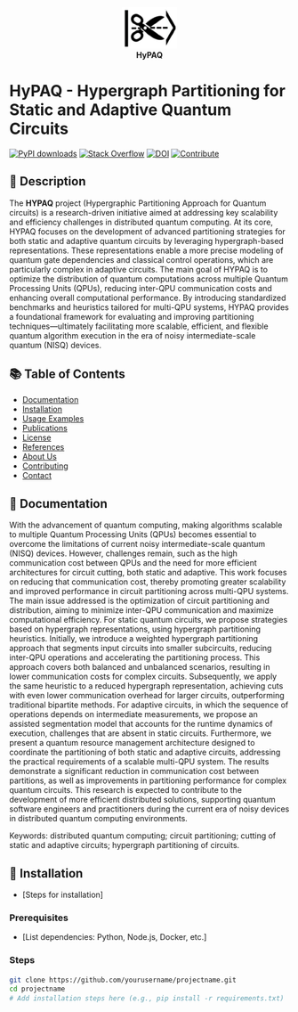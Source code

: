 <div align="center">
  <img src="hypaq.png" alt="HyPAQ" width="100"/>
  <br/>
  <strong>HyPAQ</strong>
</div>

# HyPAQ - Hypergraph Partitioning for Static and Adaptive Quantum Circuits
[![PyPI downloads](https://img.shields.io/pypi/dm/your-package-name?label=PyPI%20downloads)](https://pypi.org/project/hypaq/)
[![Stack Overflow](https://img.shields.io/badge/stackoverflow-Ask%20questions-blue)](https://stackoverflow.com/questions/tagged/hypaq)
[![DOI](https://img.shields.io/badge/DOI-10.1109%2FQCE57702.2023.00055-blue)](https://doi.org/10.48550/arXiv.2504.09318)
[![Contribute](https://img.shields.io/badge/Contribute-Good%20First%20Issue-brightgreen)](https://github.com/hypaq/hypaq/issues?q=is%3Aissue+is%3Aopen+label%3A%22good+first+issue%22)

## 📝 Description

The **HYPAQ** project (Hypergraphic Partitioning Approach for Quantum circuits) is a research-driven initiative aimed at addressing key scalability and efficiency challenges in distributed quantum computing. At its core, HYPAQ focuses on the development of advanced partitioning strategies for both static and adaptive quantum circuits by leveraging hypergraph-based representations. These representations enable a more precise modeling of quantum gate dependencies and classical control operations, which are particularly complex in adaptive circuits. The main goal of HYPAQ is to optimize the distribution of quantum computations across multiple Quantum Processing Units (QPUs), reducing inter-QPU communication costs and enhancing overall computational performance. By introducing standardized benchmarks and heuristics tailored for multi-QPU systems, HYPAQ provides a foundational framework for evaluating and improving partitioning techniques—ultimately facilitating more scalable, efficient, and flexible quantum algorithm execution in the era of noisy intermediate-scale quantum (NISQ) devices.

## 📚 Table of Contents

- [Documentation](#-documentation)
- [Installation](#-installation)
- [Usage Examples](#-usage-examples)
- [Publications](#-publications)
- [License](#-license)
- [References](#-references)
- [About Us](#-about-us)
- [Contributing](#-contributing)
- [Contact](#-contact)

## 📖 Documentation

With the advancement of quantum computing, making algorithms scalable to multiple Quantum Processing Units (QPUs) becomes essential to overcome the limitations of current noisy intermediate-scale quantum (NISQ) devices. However, challenges remain, such as the high communication cost between QPUs and the need for more efficient architectures for circuit cutting, both static and adaptive. This work focuses on reducing that communication cost, thereby promoting greater scalability and improved performance in circuit partitioning across multi-QPU systems. The main issue addressed is the optimization of circuit partitioning and distribution, aiming to minimize inter-QPU communication and maximize computational efficiency. For static quantum circuits, we propose strategies based on hypergraph representations, using hypergraph partitioning heuristics. Initially, we introduce a weighted hypergraph partitioning approach that segments input circuits into smaller subcircuits, reducing inter-QPU operations and accelerating the partitioning process. This approach covers both balanced and unbalanced scenarios, resulting in lower communication costs for complex circuits. Subsequently, we apply the same heuristic to a reduced hypergraph representation, achieving cuts with even lower communication overhead for larger circuits, outperforming traditional bipartite methods. For adaptive circuits, in which the sequence of operations depends on intermediate measurements, we propose an assisted segmentation model that accounts for the runtime dynamics of execution, challenges that are absent in static circuits. Furthermore, we present a quantum resource management architecture designed to coordinate the partitioning of both static and adaptive circuits, addressing the practical requirements of a 
scalable multi-QPU system. The results demonstrate a significant reduction in communication cost between partitions, as well as improvements in partitioning performance for complex quantum circuits. This research is expected to contribute to the development of more efficient distributed solutions, supporting quantum software engineers and practitioners during the current era of noisy devices in distributed quantum computing environments.

Keywords: distributed quantum computing; circuit partitioning; cutting of static and adaptive circuits; hypergraph partitioning of circuits. 

## 💾 Installation

- [Steps for installation]
  
### Prerequisites

- [List dependencies: Python, Node.js, Docker, etc.]

### Steps

```bash
git clone https://github.com/yourusername/projectname.git
cd projectname
# Add installation steps here (e.g., pip install -r requirements.txt)
